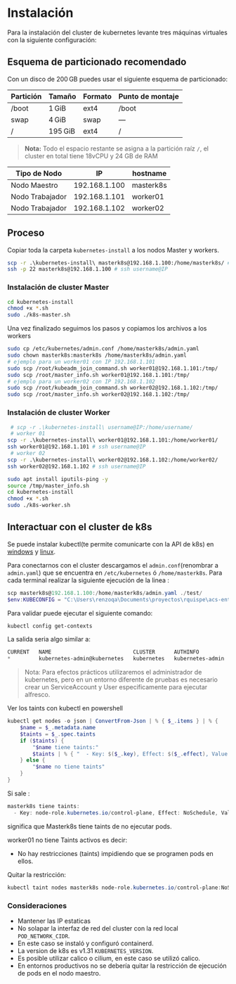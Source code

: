 # Instalación

Para la instalación del cluster de kubernetes levante tres máquinas virtuales con la siguiente configuración:

## Esquema de particionado recomendado

Con un disco de 200 GB puedes usar el siguiente esquema de particionado:

| Partición | Tamaño  | Formato | Punto de montaje |
|-----------|---------|---------|------------------|
| /boot     | 1 GiB   | ext4    | /boot            |
| swap      | 4 GiB   | swap    | —                |
| /         | 195 GiB | ext4    | /                |

> **Nota:** Todo el espacio restante se asigna a la partición raíz `/`, el cluster en total tiene 18vCPU y 24 GB de RAM

| Tipo de Nodo    |       IP      |  hostname   |
|-----------------|---------------|-------------|
| Nodo Maestro    | 192.168.1.100 |  masterk8s  |
| Nodo Trabajador | 192.168.1.101 |  worker01   |
| Nodo Trabajador | 192.168.1.102 |  worker02   |

## Proceso

Copiar toda la carpeta `kubernetes-install` a los nodos Master y workers.

```bash
scp -r .\kubernetes-install\ masterk8s@192.168.1.100:/home/masterk8s/ # scp -r .\kubernetes-install\ username@IP:/home/username/
ssh -p 22 masterk8s@192.168.1.100 # ssh username@IP
 ```

### Instalación de cluster Master

```bash
cd kubernetes-install
chmod +x *.sh
sudo ./k8s-master.sh
```

Una vez finalizado seguimos los pasos y copiamos los archivos a los workers

```bash
sudo cp /etc/kubernetes/admin.conf /home/masterk8s/admin.yaml
sudo chown masterk8s:masterk8s /home/masterk8s/admin.yaml
# ejemplo para un worker01 con IP 192.168.1.101
sudo scp /root/kubeadm_join_command.sh worker01@192.168.1.101:/tmp/
sudo scp /root/master_info.sh worker01@192.168.1.101:/tmp/
# ejemplo para un worker02 con IP 192.168.1.102
sudo scp /root/kubeadm_join_command.sh worker02@192.168.1.102:/tmp/
sudo scp /root/master_info.sh worker02@192.168.1.102:/tmp/
```

### Instalación de cluster Worker


```bash
 # scp -r .\kubernetes-install\ username@IP:/home/username/
 # worker 01
scp -r .\kubernetes-install\ worker01@192.168.1.101:/home/worker01/
ssh worker01@192.168.1.101 # ssh username@IP
 # worker 02
scp -r .\kubernetes-install\ worker02@192.168.1.102:/home/worker02/
ssh worker02@192.168.1.102 # ssh username@IP

 ```

```bash
sudo apt install iputils-ping -y
source /tmp/master_info.sh
cd kubernetes-install
chmod +x *.sh
sudo ./k8s-worker.sh
```

## Interactuar con el cluster de k8s

Se puede instalar kubectl(te permite comunicarte con la API de k8s) en [windows](https://kubernetes.io/es/docs/tasks/tools/included/install-kubectl-windows/) y [linux](https://kubernetes.io/es/docs/tasks/tools/included/install-kubectl-linux/).


Para conectarnos con el cluster descargamos el `admin.conf`(renombrar a `admin.yaml`) que se encuentra en `/etc/kubernetes` ó `/home/masterk8s`. Para cada terminal realizar la siguiente ejecución de la linea :

```powershell
scp masterk8s@192.168.1.100:/home/masterk8s/admin.yaml ./test/
$env:KUBECONFIG = "C:\Users\renzoqa\Documents\proyectos\rquispe\acs-enterprise-k8s\test\admin.yaml"
```

Para validar puede ejecutar el siguiente comando:

```powershell
kubectl config get-contexts
```

La salida seria algo similar a:

```powershell
CURRENT   NAME                          CLUSTER      AUTHINFO           NAMESPACE
*         kubernetes-admin@kubernetes   kubernetes   kubernetes-admin
```

> Nota: Para efectos prácticos utilizaremos el administrador de kubernetes, pero en un entorno diferente de pruebas es necesario crear un ServiceAccount y User especificamente para ejecutar alfresco.

Ver los taints con kubectl en powershell

```powershell
kubectl get nodes -o json | ConvertFrom-Json | % { $_.items } | % {
    $name = $_.metadata.name
    $taints = $_.spec.taints
    if ($taints) {
        "$name tiene taints:"
        $taints | % { "  - Key: $($_.key), Effect: $($_.effect), Value: $($_.value)" }
    } else {
        "$name no tiene taints"
    }
}
```

Si sale :

```powershell
masterk8s tiene taints:
  - Key: node-role.kubernetes.io/control-plane, Effect: NoSchedule, Value: 
```

significa que 
Masterk8s tiene taints de no ejecutar pods.

worker01 no tiene Taints activos es decir:

* No hay restricciones (taints) impidiendo que se programen pods en ellos.

Quitar la restricción:

```powershell
kubectl taint nodes masterk8s node-role.kubernetes.io/control-plane:NoSchedule-
```

### Consideraciones

- Mantener las IP estaticas
- No solapar la interfaz de red del cluster con la red local `POD_NETWORK_CIDR`.
- En este caso se instaló y configuró containerd.
- La version de k8s es v1.31 `KUBERNETES_VERSION`.
- Es posible utilizar calico o cilium, en este caso se utilizó calico.
- En entornos productivos no se debería quitar la restricción de ejecución de pods en el nodo maestro.